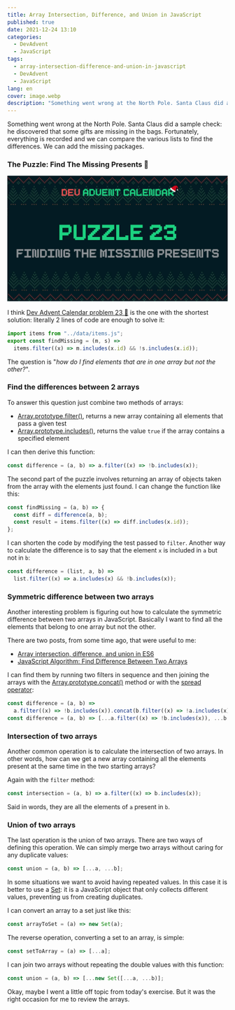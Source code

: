 ```yaml
---
title: Array Intersection, Difference, and Union in JavaScript
published: true
date: 2021-12-24 13:10
categories:
  - DevAdvent
  - JavaScript
tags:
  - array-intersection-difference-and-union-in-javascript
  - DevAdvent
  - JavaScript
lang: en
cover: image.webp
description: "Something went wrong at the North Pole. Santa Claus did a sample check: he discovered that some gifts are missing in the bags. Fortunately, everything is recorded and we can compare the various lists to find the differences. We can add the missing packages."
---
```


Something went wrong at the North Pole. Santa Claus did a sample check: he discovered that some gifts are missing in the bags. Fortunately, everything is recorded and we can compare the various lists to find the differences. We can add the missing packages.

### The Puzzle: Find The Missing Presents 🎁

![Immagine](./cover.webp)

I think [Dev Advent Calendar problem 23 🎅](https://github.com/devadvent/puzzle-23) is the one with the shortest solution: literally 2 lines of code are enough to solve it:

```js
import items from "../data/items.js";
export const findMissing = (m, s) =>
  items.filter((x) => m.includes(x.id) && !s.includes(x.id));
```

The question is "_how do I find elements that are in one array but not the other?_".

### Find the differences between 2 arrays

To answer this question just combine two methods of arrays:

- [Array.prototype.filter()](https://developer.mozilla.org/en-US/docs/Web/JavaScript/Reference/Global_Objects/Array/filter), returns a new array containing all elements that pass a given test
- [Array.prototype.includes()](https://developer.mozilla.org/en-US/docs/Web/JavaScript/Reference/Global_Objects/Array/includes), returns the value `true` if the array contains a specified element

I can then derive this function:

```js
const difference = (a, b) => a.filter((x) => !b.includes(x));
```

The second part of the puzzle involves returning an array of objects taken from the array with the elements just found. I can change the function like this:

```js
const findMissing = (a, b) => {
  const diff = difference(a, b);
  const result = items.filter((x) => diff.includes(x.id));
};
```

I can shorten the code by modifying the test passed to `filter`. Another way to calculate the difference is to say that the element `x` is included in `a` but not in `b`:

```js
const difference = (list, a, b) =>
  list.filter((x) => a.includes(x) && !b.includes(x));
```

### Symmetric difference between two arrays

Another interesting problem is figuring out how to calculate the symmetric difference between two arrays in JavaScript. Basically I want to find all the elements that belong to one array but not the other.

There are two posts, from some time ago, that were useful to me:

- [Array intersection, difference, and union in ES6](https://medium.com/@alvaro.saburido/set-theory-for-arrays-in-es6-eb2f20a61848)
- [JavaScript Algorithm: Find Difference Between Two Arrays](https://javascript.plainenglish.io/javascript-algorithm-find-difference-between-two-arrays-ed8df86c4924)

I can find them by running two filters in sequence and then joining the arrays with the [Array.prototype.concat()](https://developer.mozilla.org/en-US/docs/Web/JavaScript/Reference/Global_Objects/Array/concat) method or with the [spread operator](https://developer.mozilla.org/en-US/docs/Web/JavaScript/Reference/Operators/Spread_syntax):

```js
const difference = (a, b) =>
  a.filter((x) => !b.includes(x)).concat(b.filter((x) => !a.includes(x)));
const difference = (a, b) => [...a.filter((x) => !b.includes(x)), ...b.filter((x) => !a.includes(x));
```

### Intersection of two arrays

Another common operation is to calculate the intersection of two arrays. In other words, how can we get a new array containing all the elements present at the same time in the two starting arrays?

Again with the `filter` method:

```js
const intersection = (a, b) => a.filter((x) => b.includes(x));
```

Said in words, they are all the elements of `a` present in `b`.

### Union of two arrays

The last operation is the union of two arrays. There are two ways of defining this operation. We can simply merge two arrays without caring for any duplicate values:

```js
const union = (a, b) => [...a, ...b];
```

In some situations we want to avoid having repeated values. In this case it is better to use a [Set](https://developer.mozilla.org/en-US/docs/Web/JavaScript/Reference/Global_Objects/Set): it is a JavaScript object that only collects different values, preventing us from creating duplicates.

I can convert an array to a set just like this:

```js
const arrayToSet = (a) => new Set(a);
```

The reverse operation, converting a set to an array, is simple:

```js
const setToArray = (a) => [...a];
```

I can join two arrays without repeating the double values ​​with this function:

```js
const union = (a, b) => [...new Set([...a, ...b)];
```

Okay, maybe I went a little off topic from today's exercise. But it was the right occasion for me to review the arrays.
